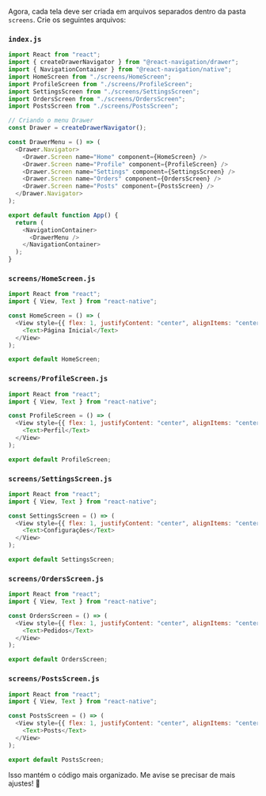 Agora, cada tela deve ser criada em arquivos separados dentro da pasta `screens`. Crie os seguintes arquivos:

### `index.js`
```javascript
import React from "react";
import { createDrawerNavigator } from "@react-navigation/drawer";
import { NavigationContainer } from "@react-navigation/native";
import HomeScreen from "./screens/HomeScreen";
import ProfileScreen from "./screens/ProfileScreen";
import SettingsScreen from "./screens/SettingsScreen";
import OrdersScreen from "./screens/OrdersScreen";
import PostsScreen from "./screens/PostsScreen";

// Criando o menu Drawer
const Drawer = createDrawerNavigator();

const DrawerMenu = () => (
  <Drawer.Navigator>
    <Drawer.Screen name="Home" component={HomeScreen} />
    <Drawer.Screen name="Profile" component={ProfileScreen} />
    <Drawer.Screen name="Settings" component={SettingsScreen} />
    <Drawer.Screen name="Orders" component={OrdersScreen} />
    <Drawer.Screen name="Posts" component={PostsScreen} />
  </Drawer.Navigator>
);

export default function App() {
  return (
    <NavigationContainer>
      <DrawerMenu />
    </NavigationContainer>
  );
}

```

### `screens/HomeScreen.js`
```javascript
import React from "react";
import { View, Text } from "react-native";

const HomeScreen = () => (
  <View style={{ flex: 1, justifyContent: "center", alignItems: "center" }}>
    <Text>Página Inicial</Text>
  </View>
);

export default HomeScreen;
```

### `screens/ProfileScreen.js`
```javascript
import React from "react";
import { View, Text } from "react-native";

const ProfileScreen = () => (
  <View style={{ flex: 1, justifyContent: "center", alignItems: "center" }}>
    <Text>Perfil</Text>
  </View>
);

export default ProfileScreen;
```

### `screens/SettingsScreen.js`
```javascript
import React from "react";
import { View, Text } from "react-native";

const SettingsScreen = () => (
  <View style={{ flex: 1, justifyContent: "center", alignItems: "center" }}>
    <Text>Configurações</Text>
  </View>
);

export default SettingsScreen;
```

### `screens/OrdersScreen.js`
```javascript
import React from "react";
import { View, Text } from "react-native";

const OrdersScreen = () => (
  <View style={{ flex: 1, justifyContent: "center", alignItems: "center" }}>
    <Text>Pedidos</Text>
  </View>
);

export default OrdersScreen;
```

### `screens/PostsScreen.js`
```javascript
import React from "react";
import { View, Text } from "react-native";

const PostsScreen = () => (
  <View style={{ flex: 1, justifyContent: "center", alignItems: "center" }}>
    <Text>Posts</Text>
  </View>
);

export default PostsScreen;
```

Isso mantém o código mais organizado. Me avise se precisar de mais ajustes! 🚀